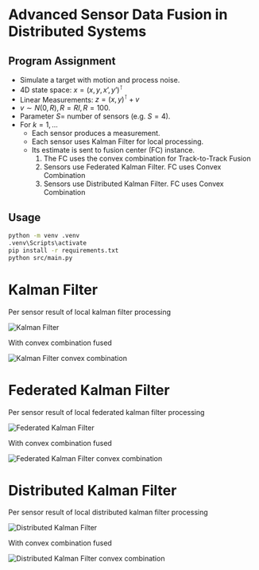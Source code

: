 # Advanced Sensor Data Fusion in Distributed Systems

## Program Assignment 
- Simulate a target with motion and process noise.
- 4D state space: $x = (x, y, x’, y’)^\intercal$
- Linear Measurements: $z = (x, y)^\intercal + v$
- $v \sim N (0, R), R = R I, R = 100$.
- Parameter $S =$ number of sensors (e.g. $S = 4$).
- For $k = 1,...$
  - Each sensor produces a measurement.
  - Each sensor uses Kalman Filter for local processing.
  - Its estimate is sent to fusion center (FC) instance.
    1) The FC uses the convex combination for Track-to-Track Fusion
    2) Sensors use Federated Kalman Filter. FC uses Convex Combination
    3) Sensors use Distributed Kalman Filter. FC uses Convex Combination
   
  
## Usage
```sh
python -m venv .venv
.venv\Scripts\activate
pip install -r requirements.txt
python src/main.py
```
# Kalman Filter
Per sensor result of local kalman filter processing

![Kalman Filter](plots/KalmanFilter.png "Kalman Filter")

With convex combination fused

![Kalman Filter convex combination](plots/KF_Fusion.png "Kalman Filter convex combination")

# Federated Kalman Filter
Per sensor result of local federated kalman filter processing

![Federated Kalman Filter](plots/FederatedKalmanFilter.png "Federated Kalman Filter")

With convex combination fused

![Federated Kalman Filter convex combination](plots/FKF_Fusion.png "Federated Kalman Filter convex combination")

# Distributed Kalman Filter
Per sensor result of local distributed kalman filter processing

![Distributed Kalman Filter](plots/DistributedKalmanFilter.png "Distributed Kalman Filter")

With convex combination fused

![Distributed Kalman Filter convex combination](plots/DKF_Fusion.png "Distributed Kalman Filter convex combination")
